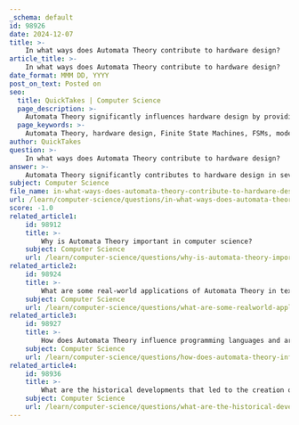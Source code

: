 ```yaml
---
_schema: default
id: 98926
date: 2024-12-07
title: >-
    In what ways does Automata Theory contribute to hardware design?
article_title: >-
    In what ways does Automata Theory contribute to hardware design?
date_format: MMM DD, YYYY
post_on_text: Posted on
seo:
  title: QuickTakes | Computer Science
  page_description: >-
    Automata Theory significantly influences hardware design by providing methodologies for modeling, verifying, and implementing digital circuits, particularly through the use of Finite State Machines (FSMs), ensuring efficient and reliable performance in modern computing technologies.
  page_keywords: >-
    Automata Theory, hardware design, Finite State Machines, FSMs, modeling, verification, sequential logic, hardware description languages, VHDL, Verilog, FPGA, Moore machine, Mealy machine, digital circuits, computational systems, control systems, reliable systems, technology, digital circuit design
author: QuickTakes
question: >-
    In what ways does Automata Theory contribute to hardware design?
answer: >-
    Automata Theory significantly contributes to hardware design in several ways, particularly through the use of Finite State Machines (FSMs). Here are some key aspects of this contribution:\n\n1. **Modeling and Verification**: Automata theory provides a mathematical framework for modeling the behavior of digital circuits. FSMs are used to represent the various states of a system and the transitions between those states based on inputs. This modeling is crucial for verifying that a circuit behaves as intended before it is physically implemented.\n\n2. **Design of Sequential Logic**: FSMs are fundamental in the design methodology for sequential logic circuits. Designers identify distinct states, create state transition diagrams, and write the necessary logic in hardware description languages like VHDL or Verilog. This structured approach helps ensure that the design is both efficient and reliable.\n\n3. **Implementation in Hardware**: Modern digital systems often include hardware-implemented FSMs. These FSMs can be tailored to specific tasks, allowing for optimized performance in safety-critical applications. For instance, in FPGA (Field-Programmable Gate Array) designs, FSMs can isolate and execute critical tasks more effectively than traditional CPU architectures.\n\n4. **Types of FSMs**: There are different types of FSMs, such as Moore and Mealy machines, which differ in how they generate outputs. Understanding these differences allows designers to choose the appropriate model based on the requirements of the system being developed.\n\n5. **Applications in Digital Circuits**: Automata theory aids in the design of various digital circuits, including components of computers, telephone systems, and control systems. The principles derived from automata theory ensure that even complex architectures function correctly by providing the necessary supporting circuits.\n\n6. **Real-World Relevance**: The application of automata theory in hardware design is not just theoretical; it has practical implications in the development of reliable and efficient digital systems. As technology evolves, the relevance of automata theory in hardware design continues to grow, influencing the design of modern computing technologies.\n\nIn summary, Automata Theory provides essential tools and methodologies for the design, modeling, and verification of hardware systems, making it a cornerstone of modern digital circuit design.
subject: Computer Science
file_name: in-what-ways-does-automata-theory-contribute-to-hardware-design.md
url: /learn/computer-science/questions/in-what-ways-does-automata-theory-contribute-to-hardware-design
score: -1.0
related_article1:
    id: 98912
    title: >-
        Why is Automata Theory important in computer science?
    subject: Computer Science
    url: /learn/computer-science/questions/why-is-automata-theory-important-in-computer-science
related_article2:
    id: 98924
    title: >-
        What are some real-world applications of Automata Theory in text processing?
    subject: Computer Science
    url: /learn/computer-science/questions/what-are-some-realworld-applications-of-automata-theory-in-text-processing
related_article3:
    id: 98927
    title: >-
        How does Automata Theory influence programming languages and artificial intelligence?
    subject: Computer Science
    url: /learn/computer-science/questions/how-does-automata-theory-influence-programming-languages-and-artificial-intelligence
related_article4:
    id: 98936
    title: >-
        What are the historical developments that led to the creation of Automata Theory?
    subject: Computer Science
    url: /learn/computer-science/questions/what-are-the-historical-developments-that-led-to-the-creation-of-automata-theory
---
```


&nbsp;